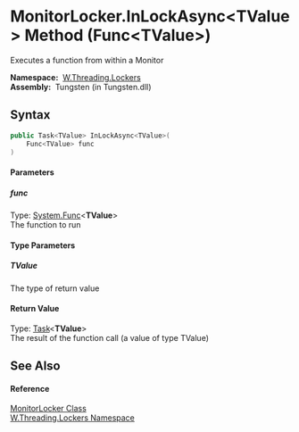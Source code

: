 MonitorLocker.InLockAsync&lt;TValue> Method (Func&lt;TValue>)
=============================================================
   Executes a function from within a Monitor

  **Namespace:**  [W.Threading.Lockers][1]  
  **Assembly:**  Tungsten (in Tungsten.dll)

Syntax
------

```csharp
public Task<TValue> InLockAsync<TValue>(
	Func<TValue> func
)

```

#### Parameters

##### *func*
Type: [System.Func][2]&lt;**TValue**>  
The function to run

#### Type Parameters

##### *TValue*
The type of return value

#### Return Value
Type: [Task][3]&lt;**TValue**>  
The result of the function call (a value of type TValue)

See Also
--------

#### Reference
[MonitorLocker Class][4]  
[W.Threading.Lockers Namespace][1]  

[1]: ../README.md
[2]: http://msdn.microsoft.com/en-us/library/bb534960
[3]: http://msdn.microsoft.com/en-us/library/dd321424
[4]: README.md